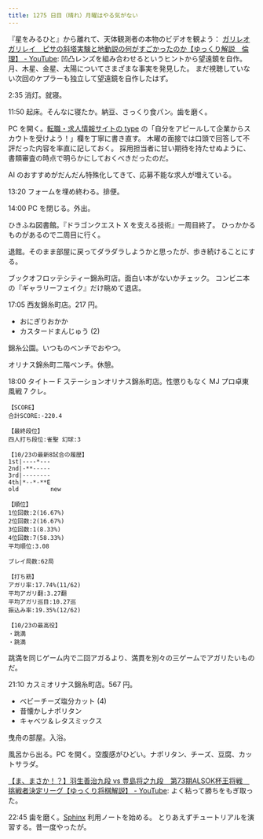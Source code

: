 ```yaml
---
title: 1275 日目（晴れ）月曜はやる気がない
---
```


『星をみるひと』から離れて、天体観測者の本物のビデオを観よう：
[ガリレオガリレイ　ピサの斜塔実験と地動説の何がすごかったのか【ゆっくり解説　倫理】 - YouTube](https://www.youtube.com/watch?v=KGOYWEpXCbs):
凹凸レンズを組み合わせるというヒントから望遠鏡を自作。
月、木星、金星、太陽についてさまざまな事実を発見した。
まだ視聴していない次回のケプラーも独立して望遠鏡を自作したはず。

2:35 消灯。就寝。

11:50 起床。そんなに寝たか。納豆、さっくり食パン。歯を磨く。

PC を開く。[転職・求人情報サイトの type](https://type.jp/) の「自分をアピールして企業からスカウトを受けよう！」欄を丁寧に書き直す。
木曜の面接では口頭で回答して不評だった内容を率直に記しておく。
採用担当者に甘い期待を持たせぬように、書類審査の時点で明らかにしておくべきだったのだ。

AI のおすすめがだんだん特殊化してきて、応募不能な求人が増えている。

13:20 フォームを埋め終わる。排便。

14:00 PC を閉じる。外出。

ひきふね図書館。『ドラゴンクエスト X を支える技術』一周目終了。
ひっかかるものがあるので二周目に行く。

退館。そのまま部屋に戻ってダラダラしようかと思ったが、歩き続けることにする。

ブックオフロッテシティー錦糸町店。面白い本がないかチェック。
コンビニ本の『ギャラリーフェイク』だけ眺めて退店。

17:05 西友錦糸町店。217 円。

* おにぎりおかか
* カスタードまんじゅう (2)

錦糸公園。いつものベンチでおやつ。

オリナス錦糸町二階ベンチ。休憩。

18:00 タイトー F ステーションオリナス錦糸町店。性懲りもなく MJ プロ卓東風戦 7 クレ。

```text
【SCORE】
合計SCORE:-220.4

【最終段位】
四人打ち段位:雀聖 幻球:3

【10/23の最新8試合の履歴】
1st|----*---
2nd|-**-----
3rd|--------
4th|*--*-**E
old         new

【順位】
1位回数:2(16.67%)
2位回数:2(16.67%)
3位回数:1(8.33%)
4位回数:7(58.33%)
平均順位:3.08

プレイ局数:62局

【打ち筋】
アガリ率:17.74%(11/62)
平均アガリ翻:3.27翻
平均アガリ巡目:10.27巡
振込み率:19.35%(12/62)

【10/23の最高役】
・跳満
・跳満
```

跳満を同じゲーム内で二回アガるより、満貫を別々の三ゲームでアガリたいものだ。

21:10 カスミオリナス錦糸町店。567 円。

* ベビーチーズ塩分カット (4)
* 昔懐かしナポリタン
* キャベツ＆レタスミックス

曳舟の部屋。入浴。

風呂から出る。PC を開く。空腹感がひどい。ナポリタン、チーズ、豆腐、カットサラダ。

[【ま、まさか！？】羽生善治九段 vs 豊島将之九段　第73期ALSOK杯王将戦　挑戦者決定リーグ【ゆっくり将棋解説】 - YouTube](https://www.youtube.com/watch?v=7jnTAn5mk8Y):
よく粘って勝ちをもぎ取った。

22:45 歯を磨く。[Sphinx](https://www.sphinx-doc.org/en/master/) 利用ノートを始める。
とりあえずチュートリアルを演習する。昔一度やったが。
